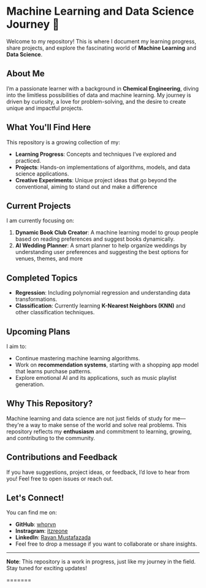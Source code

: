 # Machine Learning and Data Science Journey 🚀

Welcome to my repository! This is where I document my learning progress, share projects, and explore the fascinating world of **Machine Learning** and **Data Science**. 

## About Me
I’m a passionate learner with a background in **Chemical Engineering**, diving into the limitless possibilities of data and machine learning. My journey is driven by curiosity, a love for problem-solving, and the desire to create unique and impactful projects.

## What You'll Find Here
This repository is a growing collection of my:
- **Learning Progress**: Concepts and techniques I’ve explored and practiced.
- **Projects**: Hands-on implementations of algorithms, models, and data science applications.
- **Creative Experiments**: Unique project ideas that go beyond the conventional, aiming to stand out and make a difference

## Current Projects
I am currently focusing on:
1. **Dynamic Book Club Creator**: A machine learning model to group people based on reading preferences and suggest books dynamically.
2. **AI Wedding Planner**: A smart planner to help organize weddings by understanding user preferences and suggesting the best options for venues, themes, and more

## Completed Topics
- **Regression**: Including polynomial regression and understanding data transformations.
- **Classification**: Currently learning **K-Nearest Neighbors (KNN)** and other classification techniques.

## Upcoming Plans
I aim to:
- Continue mastering machine learning algorithms.
- Work on **recommendation systems**, starting with a shopping app model that learns purchase patterns.
- Explore emotional AI and its applications, such as music playlist generation.

## Why This Repository?
Machine learning and data science are not just fields of study for me—they're a way to make sense of the world and solve real problems. This repository reflects my **enthusiasm** and commitment to learning, growing, and contributing to the community.

## Contributions and Feedback
If you have suggestions, project ideas, or feedback, I’d love to hear from you! Feel free to open issues or reach out.

## Let's Connect!
You can find me on:
- **GitHub**: [whorvn](https://github.com/whorvn)
- **Instragram**: [itzreone](https://instagram.com/itzreone)
- **LinkedIn**: [Ravan Mustafazada](https://linkedin.com/in/itzreone)
- Feel free to drop a message if you want to collaborate or share insights.
---

**Note**: This repository is a work in progress, just like my journey in the field. Stay tuned for exciting updates!

=======
